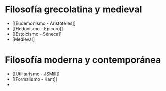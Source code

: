# Filosofía grecolatina y medieval 
- [[Eudemonismo - Aristóteles]]
- [[Hedonismo - Epicuro]]
- [[Estoicismo - Séneca]]
- [Medieval]
# Filosofía moderna y contemporánea
- [[Utilitarismo - JSMill]]
- [[Formalismo - Kant]]
- 
